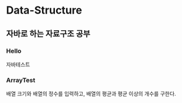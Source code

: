 # Data-Structure
## 자바로 하는 자료구조 공부

### Hello

자바테스트

### ArrayTest

배열 크기와 배열의 정수를 입력하고, 배열의 평균과 평균 이상의 개수를 구한다. 
